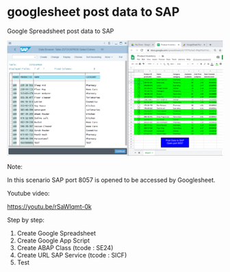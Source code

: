 # googlesheet post data to SAP
 Google Spreadsheet post data to SAP
 
 ![alt text](https://github.com/jenizar/googlesheet-post-data-to-SAP/blob/master/screenshot.PNG)
 
Note:

In this scenario SAP port 8057 is opened to be accessed by Googlesheet.
 
Youtube video:

https://youtu.be/rSaWlqmt-0k

Step by step:
1. Create Google Spreadsheet
2. Create Google App Script
3. Create ABAP Class (tcode : SE24) 
4. Create URL SAP Service (tcode : SICF)
5. Test
